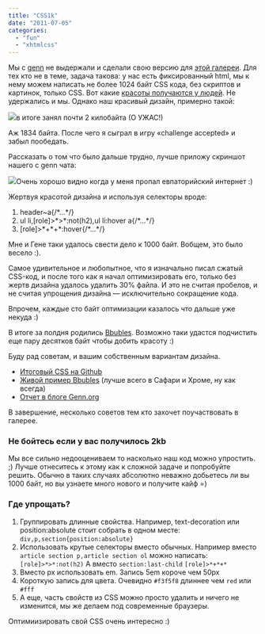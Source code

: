 ```yaml
---
title: "CSS1k"
date: "2011-07-05"
categories: 
  - "fun"
  - "xhtmlcss"
---
```


Мы с [genn](http://mega.genn.org/) не выдержали и сделали свою версию для [этой галереи](http://css1k.com/#bbubles). Для тех кто не в теме, задача такова: у нас есть фиксированный html, мы к нему можем написать не более 1024 байт CSS кода, без скриптов и картинок, только CSS. Вот какие [красоты получаются у людей](http://css1k.com/). Не удержались и мы. Однако наш красивый дизайн, примерно такой:

[![](/pic/css1k/small.jpg)](/pic/css1k/big.jpg)в итоге занял почти 2 килобайта (О УЖАС!)

Аж 1834 байта. После чего я сыграл в игру «challenge accepted» и забыл пообедать.

Рассказать о том что было дальше трудно, лучше приложу скриншот нашего с genn чата:

![](/pic/css1k/skype.jpg)Очень хорошо видно когда у меня пропал евпаторийский интернет :)

Жертвуя красотой дизайна и используя селекторы вроде:

1. header~a{/\*...\*/}
2. ul li,\[role\]>\*>\*:not(h2),ul li:hover a{/\*...\*/}
3. \[role\]>\*+\*+\*:hover{/\*...\*/}

Мне и Гене таки удалось свести дело к 1000 байт. Вобщем, это было весело :).

Самое удивительное и любопытное, что я изначально писал сжатый CSS-код, и после того как я начал оптимизировать его, только без жертв дизайна удалось удалить 30% файла. И это не считая пробелов, и не считая упрощения дизайна — исключительно сокращение кода.

Впрочем, каждые сто байт оптимизации казалось что дальше уже некуда :)

В итоге за полдня родились [Bbubles](http://cssing.org.ua/examples/css1k/index.html). Возможно таки удастся подчистить еще пару десятков байт чтобы добить красоту :)

Буду рад советам, и вашим собственным вариантам дизайна.

- [Итоговый CSS на Github](https://github.com/akella/CSS1K/blob/master/styles/bbubles.css)
- [Живой пример Bbubles](http://cssing.org.ua/examples/css1k/index.html) (лучше всего в Сафари и Хроме, ну как всегда)
- [Отчет в блоге Genn.org](http://mega.genn.org/2011/bbubles/)

В завершение, несколько советов тем кто захочет поучаствовать в галерее.

### Не бойтесь если у вас получилось 2kb

Мы все сильно недооцениваем то насколько наш код можно упростить. ;) Лучше отнеситесь к этому как к сложной задаче и попробуйте решить. Обычно в таких случаях абсолютно неважно добьетесь ли вы 1000 байт, но вы узнаете много нового и получите кайф =)

### Где упрощать?

1. Группировать длинные свойства. Например, text-decoration или position:absolute стоит собрать в одном месте: `div,p,section{position:absolute}`
2. Использовать крутые селекторы вместо обычных. Например вместо `article section p,article section ol` можно написать: `[role]>*>*:not(h2)` А вместо `section:last-child` `[role]>*+*+*`
3. Вместо px использовать em. Запись 5em короче чем 50px
4. Короткую запись для цвета. Очевидно `#f3f5f8` длиннее чем `red` или `#fff`
5. А еще, часть свойств из CSS можно просто удалить и ничего не изменится, мы же делаем под современные браузеры.

Оптимиизировать свой CSS очень интересно :)
